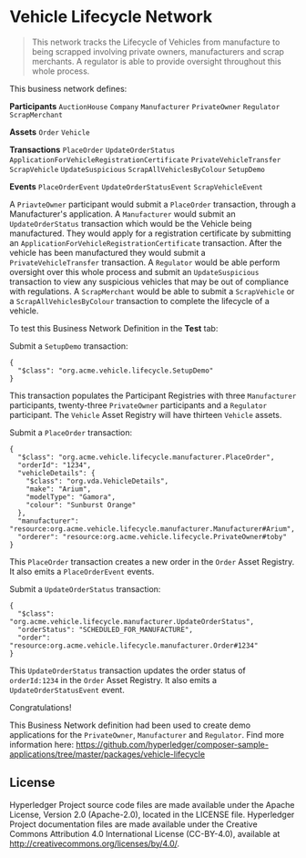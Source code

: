 # Vehicle Lifecycle Network

> This network tracks the Lifecycle of Vehicles from manufacture to being scrapped involving private owners, manufacturers and scrap merchants. A regulator is able to provide oversight throughout this whole process.

This business network defines:

**Participants**
`AuctionHouse` `Company` `Manufacturer` `PrivateOwner` `Regulator` `ScrapMerchant`

**Assets**
`Order` `Vehicle`

**Transactions**
`PlaceOrder` `UpdateOrderStatus` `ApplicationForVehicleRegistrationCertificate` `PrivateVehicleTransfer` `ScrapVehicle` `UpdateSuspicious` `ScrapAllVehiclesByColour` `SetupDemo`

**Events**
`PlaceOrderEvent` `UpdateOrderStatusEvent` `ScrapVehicleEvent`

A `PriavteOwner` participant would submit a `PlaceOrder` transaction, through a Manufacturer's application. A `Manufacturer` would submit an `UpdateOrderStatus` transaction which would be the Vehicle being manufactured. They would apply for a registration certificate by submitting an `ApplicationForVehicleRegistrationCertificate` transaction. After the vehicle has been manufactured they would submit a `PrivateVehicleTransfer` transaction. A `Regulator` would be able perform oversight over this whole process and submit an `UpdateSuspicious` transaction to view any suspicious vehicles that may be out of compliance with regulations. A `ScrapMerchant` would be able to submit a `ScrapVehicle` or a `ScrapAllVehiclesByColour` transaction to complete the lifecycle of a vehicle.

To test this Business Network Definition in the **Test** tab:

Submit a `SetupDemo` transaction:

```
{
  "$class": "org.acme.vehicle.lifecycle.SetupDemo"
}
```

This transaction populates the Participant Registries with three `Manufacturer` participants, twenty-three `PrivateOwner` participants and a `Regulator` participant. The `Vehicle` Asset Registry will have thirteen `Vehicle` assets.

Submit a `PlaceOrder` transaction:

```
{
  "$class": "org.acme.vehicle.lifecycle.manufacturer.PlaceOrder",
  "orderId": "1234",
  "vehicleDetails": {
    "$class": "org.vda.VehicleDetails",
    "make": "Arium",
    "modelType": "Gamora",
    "colour": "Sunburst Orange"
  },
  "manufacturer": "resource:org.acme.vehicle.lifecycle.manufacturer.Manufacturer#Arium",
  "orderer": "resource:org.acme.vehicle.lifecycle.PrivateOwner#toby"
}
```

This `PlaceOrder` transaction creates a new order in the `Order` Asset Registry. It also emits a `PlaceOrderEvent` events.

Submit a `UpdateOrderStatus` transaction:

```
{
  "$class": "org.acme.vehicle.lifecycle.manufacturer.UpdateOrderStatus",
  "orderStatus": "SCHEDULED_FOR_MANUFACTURE",
  "order": "resource:org.acme.vehicle.lifecycle.manufacturer.Order#1234"
}
```

This `UpdateOrderStatus` transaction updates the order status of `orderId:1234` in the `Order` Asset Registry. It also emits a `UpdateOrderStatusEvent` event.

Congratulations!

This Business Network definition had been used to create demo applications for the `PrivateOwner`, `Manufacturer` and `Regulator`. Find more information here: https://github.com/hyperledger/composer-sample-applications/tree/master/packages/vehicle-lifecycle

## License <a name="license"></a>
Hyperledger Project source code files are made available under the Apache License, Version 2.0 (Apache-2.0), located in the LICENSE file. Hyperledger Project documentation files are made available under the Creative Commons Attribution 4.0 International License (CC-BY-4.0), available at http://creativecommons.org/licenses/by/4.0/.